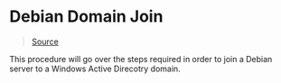 # Debian Domain Join

> [Source](https://www.server-world.info/en/note?os=Debian_11&p=realmd)

This procedure will go over the steps required in order to join a Debian server to a Windows Active Direcotry domain.


